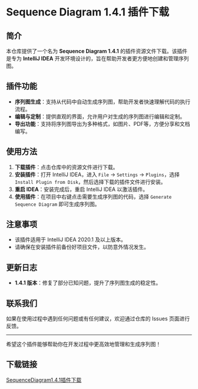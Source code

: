 # Sequence Diagram 1.4.1 插件下载

## 简介

本仓库提供了一个名为 **Sequence Diagram 1.4.1** 的插件资源文件下载。该插件是专为 **IntelliJ IDEA** 开发环境设计的，旨在帮助开发者更方便地创建和管理序列图。

## 插件功能

- **序列图生成**：支持从代码中自动生成序列图，帮助开发者快速理解代码的执行流程。
- **编辑与定制**：提供直观的界面，允许用户对生成的序列图进行编辑和定制。
- **导出功能**：支持将序列图导出为多种格式，如图片、PDF等，方便分享和文档编写。

## 使用方法

1. **下载插件**：点击仓库中的资源文件进行下载。
2. **安装插件**：打开 IntelliJ IDEA，进入 `File` -> `Settings` -> `Plugins`，选择 `Install Plugin from Disk`，然后选择下载的插件文件进行安装。
3. **重启 IDEA**：安装完成后，重启 IntelliJ IDEA 以激活插件。
4. **使用插件**：在项目中右键点击需要生成序列图的代码，选择 `Generate Sequence Diagram` 即可生成序列图。

## 注意事项

- 该插件适用于 IntelliJ IDEA 2020.1 及以上版本。
- 请确保在安装插件前备份好项目文件，以防意外情况发生。

## 更新日志

- **1.4.1 版本**：修复了部分已知问题，提升了序列图生成的稳定性。

## 联系我们

如果在使用过程中遇到任何问题或有任何建议，欢迎通过仓库的 Issues 页面进行反馈。

---

希望这个插件能够帮助你在开发过程中更高效地管理和生成序列图！

## 下载链接

[SequenceDiagram1.4.1插件下载](https://pan.quark.cn/s/23f5902ca0b2)